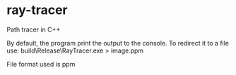 # ray-tracer
Path tracer in C++

By default, the program print the output to the console. To redirect it to a file use:
    build\Release\RayTracer.exe > image.ppm
    
File format used is ppm
